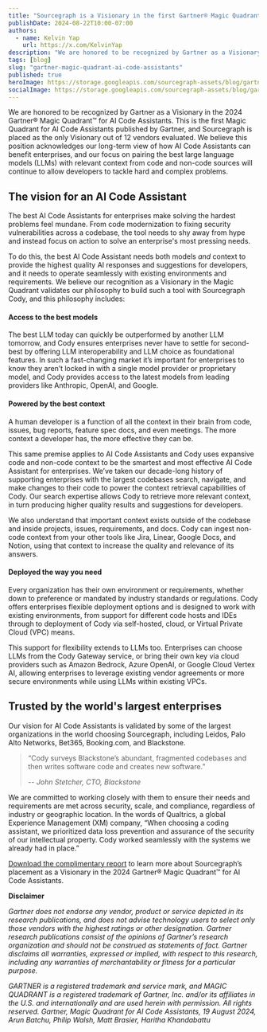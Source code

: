 ```yaml
---
title: "Sourcegraph is a Visionary in the first Gartner® Magic Quadrant™ for AI Code Assistants"
publishDate: 2024-08-22T10:00-07:00
authors:
  - name: Kelvin Yap
    url: https://x.com/KelvinYap
description: "We are honored to be recognized by Gartner as a Visionary in the 2024 Gartner® Magic Quadrant™ for AI Code Assistants."
tags: [blog]
slug: "gartner-magic-quadrant-ai-code-assistants"
published: true
heroImage: https://storage.googleapis.com/sourcegraph-assets/blog/gartner-magic-quadrant-ai-code-assistants/magic%20quadrant%20visionary.png
socialImage: https://storage.googleapis.com/sourcegraph-assets/blog/gartner-magic-quadrant-ai-code-assistants/magic%20quadrant%20visionary.png
---
```


We are honored to be recognized by Gartner as a Visionary in the 2024 Gartner® Magic Quadrant™ for AI Code Assistants. This is the first Magic Quadrant for AI Code Assistants published by Gartner, and Sourcegraph is placed as the only Visionary out of 12 vendors evaluated. We believe this position acknowledges our long-term view of how AI Code Assistants can benefit enterprises, and our focus on pairing the best large language models (LLMs) with relevant context from code and non-code sources will continue to allow developers to tackle hard and complex problems.


## The vision for an AI Code Assistant

The best AI Code Assistants for enterprises make solving the hardest problems feel mundane. From code modernization to fixing security vulnerabilities across a codebase, the tool needs to shy away from hype and instead focus on action to solve an enterprise's most pressing needs.

To do this, the best AI Code Assistant needs both models *and* context to provide the highest quality AI responses and suggestions for developers, and it needs to operate seamlessly with existing environments and requirements. We believe our recognition as a Visionary in the Magic Quadrant validates our philosophy to build such a tool with Sourcegraph Cody, and this philosophy includes:

#### Access to the best models

The best LLM today can quickly be outperformed by another LLM tomorrow, and Cody ensures enterprises never have to settle for second-best by offering LLM interoperability and LLM choice as foundational features. In such a fast-changing market it’s important for enterprises to know they aren’t locked in with a single model provider or proprietary model, and Cody provides access to the latest models from leading providers like Anthropic, OpenAI, and Google.

#### Powered by the best context

A human developer is a function of all the context in their brain from code, issues, bug reports, feature spec docs, and even meetings. The more context a developer has, the more effective they can be.

This same premise applies to AI Code Assistants and Cody uses expansive code and non-code context to be the smartest and most effective AI Code Assistant for enterprises. We’ve taken our decade-long history of supporting enterprises with the largest codebases search, navigate, and make changes to their code to power the context retrieval capabilities of Cody. Our search expertise allows Cody to retrieve more relevant context, in turn producing higher quality results and suggestions for developers.

We also understand that important context exists outside of the codebase and inside projects, issues, requirements, and docs. Cody can ingest non-code context from your other tools like Jira, Linear, Google Docs, and Notion, using that context to increase the quality and relevance of its answers.

#### Deployed the way you need

Every organization has their own environment or requirements, whether down to preference or mandated by industry standards or regulations. Cody offers enterprises flexible deployment options and is designed to work with existing environments, from support for different code hosts and IDEs through to deployment of Cody via self-hosted, cloud, or Virtual Private Cloud (VPC) means.

This support for flexibility extends to LLMs too. Enterprises can choose LLMs from the Cody Gateway service, or bring their own key via cloud providers such as Amazon Bedrock, Azure OpenAI, or Google Cloud Vertex AI, allowing enterprises to leverage existing vendor agreements or more secure environments while using LLMs within existing VPCs.

## Trusted by the world's largest enterprises

Our vision for AI Code Assistants is validated by some of the largest organizations in the world choosing Sourcegraph, including Leidos, Palo Alto Networks, Bet365, Booking.com, and Blackstone. 

> “Cody surveys Blackstone’s abundant, fragmented codebases and then writes software code and creates new software.” 
>
> -- <cite>John Stetcher, CTO, Blackstone</cite>

We are committed to working closely with them to ensure their needs and requirements are met across security, scale, and compliance, regardless of industry or geographic location. In the words of Qualtrics, a global Experience Management (XM) company, “When choosing a coding assistant, we prioritized data loss prevention and assurance of the security of our intellectual property. Cody worked seamlessly with the systems we already had in place.”

[Download the complimentary report](https://sourcegraph.com/resources/gartner-magic-quadrant) to learn more about Sourcegraph’s placement as a Visionary in the 2024 Gartner® Magic Quadrant™ for AI Code Assistants.

**Disclaimer**

*Gartner does not endorse any vendor, product or service depicted in its research publications, and does not advise technology users to select only those vendors with the highest ratings or other designation. Gartner research publications consist of the opinions of Gartner’s research organization and should not be construed as statements of fact. Gartner disclaims all warranties, expressed or implied, with respect to this research, including any warranties of merchantability or fitness for a particular purpose.*

*GARTNER is a registered trademark and service mark, and MAGIC QUADRANT is a registered trademark of Gartner, Inc. and/or its affiliates in the U.S. and internationally and are used herein with permission. All rights reserved.
Gartner, Magic Quadrant for AI Code Assistants, 19 August 2024, Arun Batchu, Philip Walsh, Matt Brasier, Haritha Khandabattu*